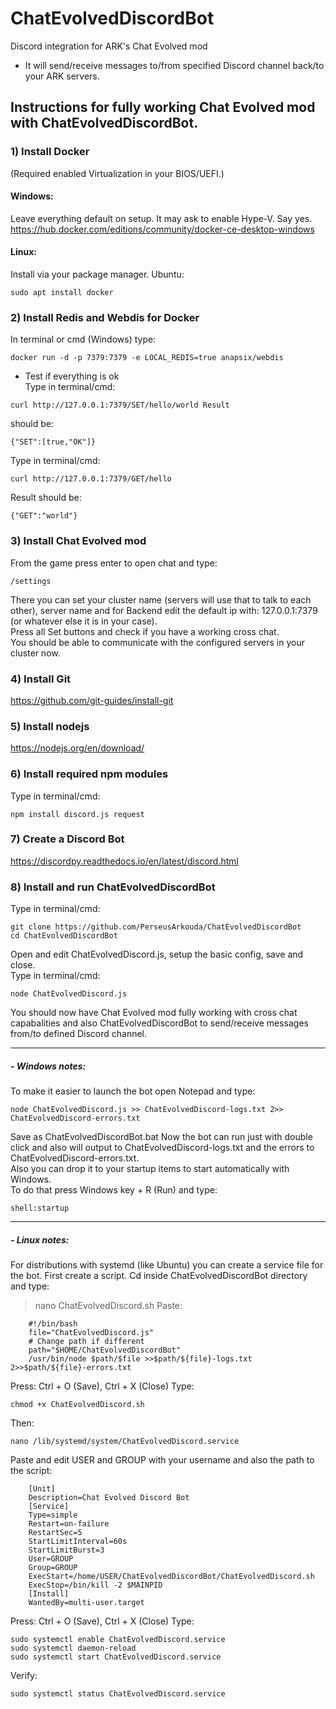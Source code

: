 # ChatEvolvedDiscordBot
Discord integration for ARK's Chat Evolved mod

- It will send/receive messages to/from specified Discord channel back/to your ARK servers.


## Instructions for fully working Chat Evolved mod with ChatEvolvedDiscordBot.
### 1) Install Docker
(Required enabled Virtualization in your BIOS/UEFI.)
#### Windows:
Leave everything default on setup. It may ask to enable Hype-V. Say yes.  
https://hub.docker.com/editions/community/docker-ce-desktop-windows
#### Linux:
Install via your package manager. Ubuntu:
```
sudo apt install docker
```
### 2) Install Redis and Webdis for Docker
In terminal or cmd (Windows) type: 
```
docker run -d -p 7379:7379 -e LOCAL_REDIS=true anapsix/webdis
```
- Test if everything is ok  
Type in terminal/cmd: 
```
curl http://127.0.0.1:7379/SET/hello/world Result
```
should be:
```
{"SET":[true,"OK"]}
```
Type in terminal/cmd:
```
curl http://127.0.0.1:7379/GET/hello
```
Result should be:
```
{"GET":"world"}
```
### 3) Install Chat Evolved mod
From the game press enter to open chat and type:
```
/settings
```
There you can set your cluster name (servers will use that to talk to each other), server name and for Backend edit the default ip with: 127.0.0.1:7379 (or whatever else it is in your 
case).  
Press all Set buttons and check if you have a working cross chat.  
You should be able to communicate with the configured servers in your cluster now.
### 4) Install Git
https://github.com/git-guides/install-git
### 5) Install nodejs
https://nodejs.org/en/download/
### 6) Install required npm modules
Type in terminal/cmd:
```
npm install discord.js request
```
### 7) Create a Discord Bot
https://discordpy.readthedocs.io/en/latest/discord.html
### 8) Install and run ChatEvolvedDiscordBot
Type in terminal/cmd:
```
git clone https://github.com/PerseusArkouda/ChatEvolvedDiscordBot
cd ChatEvolvedDiscordBot
```
Open and edit ChatEvolvedDiscord.js, setup the basic config, save and close.  
Type in terminal/cmd:
```
node ChatEvolvedDiscord.js
```
You should now have Chat Evolved mod fully working with cross chat capabalities and also ChatEvolvedDiscordBot to send/receive messages from/to defined Discord channel. 
___

##### - Windows notes:
To make it easier to launch the bot open Notepad and type:
```
node ChatEvolvedDiscord.js >> ChatEvolvedDiscord-logs.txt 2>> ChatEvolvedDiscord-errors.txt
```
Save as ChatEvolvedDiscordBot.bat Now the bot can run just with double click and also will output to ChatEvolvedDiscord-logs.txt and the errors to ChatEvolvedDiscord-errors.txt.  
Also you can drop it to your startup items to start automatically with Windows.  
To do that press Windows key + R (Run) and type:
```
shell:startup
```
___

##### - Linux notes:
For distributions with systemd (like Ubuntu) you can create a service file for the bot. First create a script. Cd inside ChatEvolvedDiscordBot directory and type:
> nano ChatEvolvedDiscord.sh
Paste:
```
    #!/bin/bash
    file="ChatEvolvedDiscord.js"
    # Change path if different
    path="$HOME/ChatEvolvedDiscordBot"
    /usr/bin/node $path/$file >>$path/${file}-logs.txt 2>>$path/${file}-errors.txt
```
Press: Ctrl + O (Save), Ctrl + X (Close) Type:
```
chmod +x ChatEvolvedDiscord.sh
```
Then:
```
nano /lib/systemd/system/ChatEvolvedDiscord.service
```
Paste and edit USER and GROUP with your username and also the path to the script:
```
    [Unit]
    Description=Chat Evolved Discord Bot
    [Service]
    Type=simple
    Restart=on-failure
    RestartSec=5
    StartLimitInterval=60s
    StartLimitBurst=3
    User=GROUP
    Group=GROUP
    ExecStart=/home/USER/ChatEvolvedDiscordBot/ChatEvolvedDiscord.sh
    ExecStop=/bin/kill -2 $MAINPID
    [Install]
    WantedBy=multi-user.target
```
Press: Ctrl + O (Save), Ctrl + X (Close) Type:
```
sudo systemctl enable ChatEvolvedDiscord.service
sudo systemctl daemon-reload
sudo systemctl start ChatEvolvedDiscord.service
```
Verify:
```
sudo systemctl status ChatEvolvedDiscord.service
```
